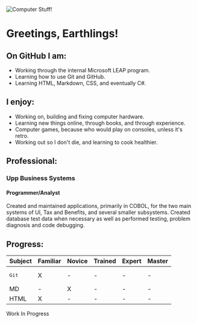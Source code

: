 ![Computer Stuff!](https://github.com/guyddv/GuyDDV/blob/main/pexels-christina-morillo-1181675-resized-small.jpg)

# Greetings, Earthlings!

<!--
**guyddv/GuyDDV** is a ✨ _special_ ✨ repository because its `README.md` (this file) appears on your GitHub profile.

Here are some ideas to get you started:

- 🔭 I’m currently working on ...
- 🌱 I’m currently learning ...
- 👯 I’m looking to collaborate on ...
- 🤔 I’m looking for help with ...
- 💬 Ask me about ...
- 📫 How to reach me: ...
- 😄 Pronouns: ...
- ⚡ Fun fact: ...
-->

## On GitHub I am:
* Working through the internal Microsoft LEAP program.
* Learning how to use Git and GitHub.
* Learning HTML, Markdown, CSS, and eventually C#.

## I enjoy:
* Working on, building and fixing computer hardware.
* Learning new things online, through books, and through experience.
* Computer games, because who would play on consoles, unless it's retro.
* Working out so I don't die, and learning to cook healthier.

## Professional:
### **Upp Business Systems**
#### **Programmer/Analyst**
Created and maintained applications, primarily in COBOL, for the two main systems of UI, Tax and Benefits, and several smaller subsystems. Created database test data when necessary as well as performed testing, problem diagnosis and code debugging.

## Progress:
**Subject** | **Familiar** | **Novice** | **Trained** | **Expert** | **Master**
------------|--------------|------------|-------------|-----------|--------------
<pre>Git     |    X     |    -     |    -    |    -    |    -
MD      |    -     |    X     |    -    |    -    |    -
HTML    |    X     |    -     |    -    |    -    |    -</pre>

Work In Progress
